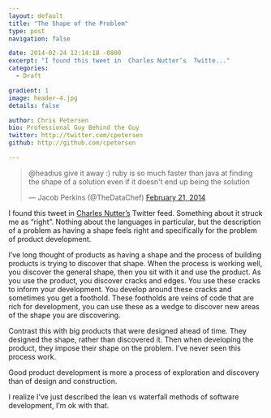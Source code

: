 ```yaml
---
layout: default
title: "The Shape of the Problem"
type: post
navigation: false

date: 2014-02-24 12:14:18 -0800
excerpt: "I found this tweet in  Charles Nutter’s  Twitte..."
categories:
  - Draft

gradient: 1
image: header-4.jpg
details: false

author: Chris Petersen
bio: Professional Guy Behind the Guy
twitter: http://twitter.com/cpetersen
github: http://github.com/cpetersen

---
```


<blockquote class="twitter-tweet"><p>@headius give it away :) ruby is so much faster than java at finding the shape of a solution even if it doesn't end up being the solution</p>&mdash; Jacob Perkins (@TheDataChef) <a href="https://twitter.com/TheDataChef/status/437045024451084289">February 21, 2014</a></blockquote>
<script async src="//platform.twitter.com/widgets.js" charset="utf-8"></script>

I found this tweet in  [Charles Nutter’s](http://twitter.com/headius)  Twitter feed. Something about it struck me as “right”. Nothing about the languages in particular, but the description of a problem as having a shape feels right and specifically for the problem of product development. 

 I’ve long thought of products as having a shape and the process of building products is trying to discover that shape. When the process is working well, you discover the general shape, then you sit with it and use the product. As you use the product, you discover cracks and edges. You use these cracks to inform your development. You develop around these cracks and sometimes you get a foothold. These footholds are veins of code that are rich for development, you can use these as a wedge to discover new areas of the shape you are discovering. 

 Contrast this with big products that were designed ahead of time. They designed the shape, rather than discovered it. Then when developing the product, they impose their shape on the problem. I’ve never seen this process work. 

 Good product development is more a process of exploration and discovery than of design and construction. 

 I realize I’ve just described the lean vs waterfall methods of software development, I’m ok with that. 

 
